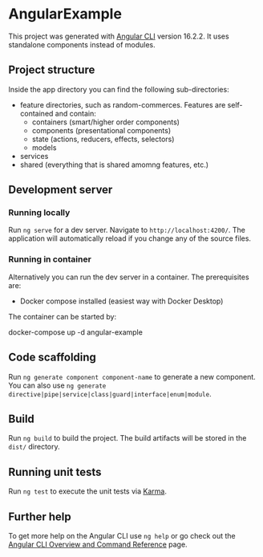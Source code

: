 # AngularExample

This project was generated with [Angular CLI](https://github.com/angular/angular-cli) version 16.2.2.
It uses standalone components instead of modules.

## Project structure

Inside the app directory you can find the following sub-directories:

- feature directories, such as random-commerces. Features are self-contained and contain:
  - containers (smart/higher order components)
  - components (presentational components)
  - state (actions, reducers, effects, selectors)
  - models
- services
- shared (everything that is shared amomng features, etc.)

## Development server

### Running locally

Run `ng serve` for a dev server. Navigate to `http://localhost:4200/`. The application will automatically reload if you change any of the source files.

### Running in container

Alternatively you can run the dev server in a container. The prerequisites are:
- Docker compose installed (easiest way with Docker Desktop)

The container can be started by:

docker-compose up -d angular-example

## Code scaffolding

Run `ng generate component component-name` to generate a new component. You can also use `ng generate directive|pipe|service|class|guard|interface|enum|module`.

## Build

Run `ng build` to build the project. The build artifacts will be stored in the `dist/` directory.

## Running unit tests

Run `ng test` to execute the unit tests via [Karma](https://karma-runner.github.io).

## Further help

To get more help on the Angular CLI use `ng help` or go check out the [Angular CLI Overview and Command Reference](https://angular.io/cli) page.
